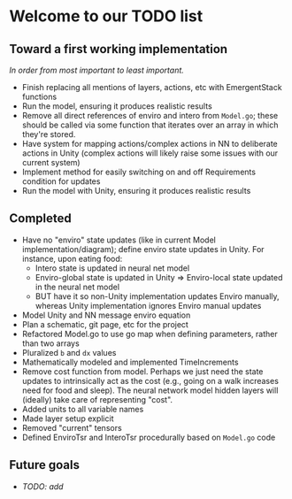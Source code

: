<h1>Welcome to our TODO list</h1>

 <h2>Toward a first working implementation</h2>
 
 *In order from most important to least important.*
 
 * Finish replacing all mentions of layers, actions, etc with EmergentStack functions
 * Run the model, ensuring it produces realistic results
 * Remove all direct references of enviro and intero from `Model.go`; these should be called via some function that iterates over an array in which they're stored.
 * Have system for mapping actions/complex actions in NN to deliberate actions in Unity (complex actions will likely raise some issues with our current system)
 * Implement method for easily switching on and off Requirements condition for updates
 * Run the model with Unity, ensuring it produces realistic results
 
 <h2>Completed</h2>

 * Have no "enviro" state updates (like in current Model implementation/diagram); define enviro state updates in Unity. For instance, upon eating food:
   * Intero state is updated in neural net model
   * Enviro-global state is updated in Unity => Enviro-local state updated in the neural net model
   * BUT have it so non-Unity implementation updates Enviro manually, whereas Unity implementation ignores Enviro manual updates
 * Model Unity and NN message enviro equation 
 * Plan a schematic, git page, etc for the project
 * Refactored Model.go to use go map when defining parameters, rather than two arrays
 * Pluralized `b` and `dx` values
 * Mathematically modeled and implemented TimeIncrements
 * Remove cost function from model.  Perhaps we just need the state updates to intrinsically act as the cost (e.g., going on a walk increases need for food and sleep).  The neural network model hidden layers will (ideally) take care of representing "cost".
 * Added units to all variable names
 * Made layer setup explicit
 * Removed "current" tensors
 * Defined EnviroTsr and InteroTsr procedurally based on `Model.go` code

 <h2>Future goals</h2>
 
 * *TODO: add*
 